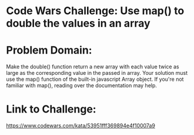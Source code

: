 # Code Wars Challenge: Use map() to double the values in an array

# Problem Domain:

Make the double() function return a new array with each value twice as large as the corresponding value in the passed in array. Your solution must use the map() function of the built-in javascript Array object. If you're not familiar with map(), reading over the documentation may help.

# Link to Challenge:

https://www.codewars.com/kata/53951fff369894e4f10007a9

